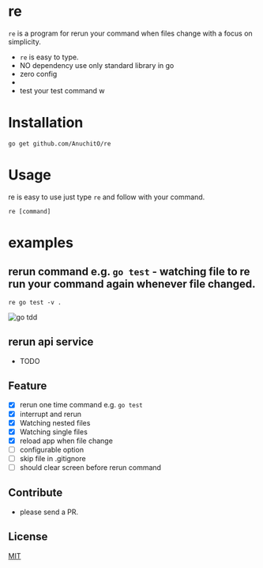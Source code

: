 # re

`re` is a program for rerun your command when files change with a focus on simplicity.

- `re` is easy to type.
- NO dependency use only standard library in go
- zero config
-
- test your test command w

# Installation
```
go get github.com/AnuchitO/re
```

# Usage
re is easy to use just type `re` and follow with your command.
```
re [command]
```

# examples
## rerun command e.g. `go test` - watching file to re run your command again whenever file changed.
```
re go test -v .
```

![go tdd](../assets/example_tdd_i.gif?raw=true)

## rerun api service
- TODO

## Feature
* [x] rerun one time command e.g. `go test`
* [x] interrupt and rerun
* [x] Watching nested files
* [x] Watching single files
* [x] reload app when file change
* [ ] configurable option
* [ ] skip file in .gitignore
* [ ] should clear screen before rerun command

## Contribute
- please send a PR.

## License
[MIT](https://github.com/AnuchitO/re/blob/master/LICENSE)
